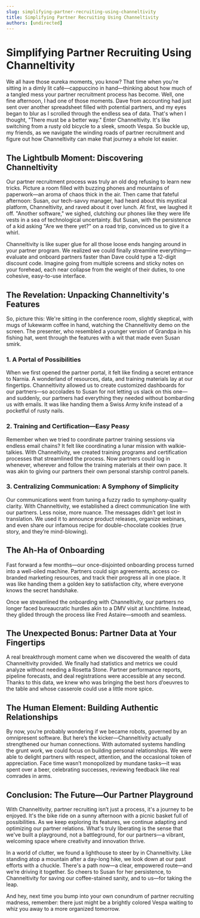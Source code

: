 ```yaml
---
slug: simplifying-partner-recruiting-using-channeltivity
title: Simplifying Partner Recruiting Using Channeltivity
authors: [undirected]
---
```



# Simplifying Partner Recruiting Using Channeltivity

We all have those eureka moments, you know? That time when you're sitting in a dimly lit café—cappuccino in hand—thinking about how much of a tangled mess your partner recruitment process has become. Well, one fine afternoon, I had one of those moments. Dave from accounting had just sent over another spreadsheet filled with potential partners, and my eyes began to blur as I scrolled through the endless sea of data. That's when I thought, "There must be a better way." Enter Channeltivity. It's like switching from a rusty old bicycle to a sleek, smooth Vespa. So buckle up, my friends, as we navigate the winding roads of partner recruitment and figure out how Channeltivity can make that journey a whole lot easier.

## The Lightbulb Moment: Discovering Channeltivity

Our partner recruitment process was truly an old dog refusing to learn new tricks. Picture a room filled with buzzing phones and mountains of paperwork—an aroma of chaos thick in the air. Then came that fateful afternoon: Susan, our tech-savvy manager, had heard about this mystical platform, Channeltivity, and raved about it over lunch. At first, we laughed it off. "Another software," we sighed, clutching our phones like they were life vests in a sea of technological uncertainty. But Susan, with the persistence of a kid asking "Are we there yet?" on a road trip, convinced us to give it a whirl.

Channeltivity is like super glue for all those loose ends hanging around in your partner program. We realized we could finally streamline everything—evaluate and onboard partners faster than Dave could type a 12-digit discount code. Imagine going from multiple screens and sticky notes on your forehead, each near collapse from the weight of their duties, to one cohesive, easy-to-use interface.

## The Revelation: Unpacking Channeltivity's Features

So, picture this: We're sitting in the conference room, slightly skeptical, with mugs of lukewarm coffee in hand, watching the Channeltivity demo on the screen. The presenter, who resembled a younger version of Grandpa in his fishing hat, went through the features with a wit that made even Susan smirk.

### 1. A Portal of Possibilities

When we first opened the partner portal, it felt like finding a secret entrance to Narnia. A wonderland of resources, data, and training materials lay at our fingertips. Channeltivity allowed us to create customized dashboards for our partners—so accolades to Susan for not letting us slack on this one—and suddenly, our partners had everything they needed without bombarding us with emails. It was like handing them a Swiss Army knife instead of a pocketful of rusty nails.

### 2. Training and Certification—Easy Peasy

Remember when we tried to coordinate partner training sessions via endless email chains? It felt like coordinating a lunar mission with walkie-talkies. With Channeltivity, we created training programs and certification processes that streamlined the process. Now partners could log in whenever, wherever and follow the training materials at their own pace. It was akin to giving our partners their own personal starship control panels.

### 3. Centralizing Communication: A Symphony of Simplicity

Our communications went from tuning a fuzzy radio to symphony-quality clarity. With Channeltivity, we established a direct communication line with our partners. Less noise, more nuance. The messages didn’t get lost in translation. We used it to announce product releases, organize webinars, and even share our infamous recipe for double-chocolate cookies (true story, and they’re mind-blowing).

## The Ah-Ha of Onboarding

Fast forward a few months—our once-disjointed onboarding process turned into a well-oiled machine. Partners could sign agreements, access co-branded marketing resources, and track their progress all in one place. It was like handing them a golden key to satisfaction city, where everyone knows the secret handshake.

Once we streamlined the onboarding with Channeltivity, our partners no longer faced bureaucratic hurdles akin to a DMV visit at lunchtime. Instead, they glided through the process like Fred Astaire—smooth and seamless.

## The Unexpected Bonus: Partner Data at Your Fingertips

A real breakthrough moment came when we discovered the wealth of data Channeltivity provided. We finally had statistics and metrics we could analyze without needing a Rosetta Stone. Partner performance reports, pipeline forecasts, and deal registrations were accessible at any second. Thanks to this data, we knew who was bringing the best hors d’oeuvres to the table and whose casserole could use a little more spice.

## The Human Element: Building Authentic Relationships

By now, you’re probably wondering if we became robots, governed by an omnipresent software. But here’s the kicker—Channeltivity actually strengthened our human connections. With automated systems handling the grunt work, we could focus on building personal relationships. We were able to delight partners with respect, attention, and the occasional token of appreciation. Face time wasn’t monopolized by mundane tasks—it was spent over a beer, celebrating successes, reviewing feedback like real comrades in arms.

## Conclusion: The Future—Our Partner Playground

With Channeltivity, partner recruiting isn’t just a process, it's a journey to be enjoyed. It's the bike ride on a sunny afternoon with a picnic basket full of possibilities. As we keep exploring its features, we continue adapting and optimizing our partner relations. What's truly liberating is the sense that we've built a playground, not a battleground, for our partners—a vibrant, welcoming space where creativity and innovation thrive.

In a world of clutter, we found a lighthouse to steer by in Channeltivity. Like standing atop a mountain after a day-long hike, we look down at our past efforts with a chuckle. There's a path now—a clear, empowered route—and we’re driving it together. So cheers to Susan for her persistence, to Channeltivity for saving our coffee-stained sanity, and to us—for taking the leap.

And hey, next time you bump into your own conundrum of partner recruiting madness, remember: there just might be a brightly colored Vespa waiting to whiz you away to a more organized tomorrow.